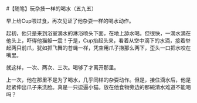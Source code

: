 #【随笔】玩杂技一样的喝水（五九五）

早上给Cup喂过食，再次见证了他杂耍一样的喝水动作。

起初，他只是来到浴室滴水的淋浴喷头下面，在地上舔水喝。但很快，一滴水滴在他头上，吓得他猫躯一震！于是，Cup抬起头来，看着从空中滴下的水滴，接着举起两只前爪，犹如抓飞舞的苍蝇一样，凭空用爪子捞那么两下，歪头一口把水咬在嘴里。

就这样，一次、两次、三次。喝够了才离开那里。

上一次，他在那里不是为了喝水，几乎同样的杂耍动作。但是，接住滴水后，他是赶紧伸出爪子来洗脸。真是一只逗逼小猫。放在他食物旁边的那碗清水难道不能喝吗？